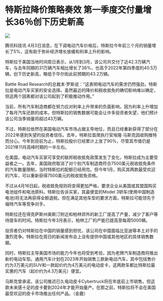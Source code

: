 # 特斯拉降价策略奏效 第一季度交付量增长36％创下历史新高

![](https://inews.gtimg.com/news_bt/OaebJiOAW-H5TWpP_ms0kCpQLmH-o7Udcka4bpIRjGRdAAA/1000)

腾讯科技讯 4月3日消息，在下调电动汽车价格后，特斯拉今年前三个月的销量增长了5%，这有助于弥补经济增长放缓和利率上升的影响。

特斯拉于美国当地时间周日表示，从1月到3月，该公司共交付了近42.3万辆汽车，与去年同期的31万辆汽车相比增长了36%，也高于2022年第四季度的40.5万辆，创下历史新高，略低于华尔街此前预期的43.2万辆。

Battle Road
Research的总裁本·罗斯说：“这表明电动汽车的需求仍然强劲，特斯拉是电动汽车买家的安全选择。虽然最近的降价和税收抵免的确切影响难以确定，但这两个因素都对该公司起到了积极推动作用。”

当前，所有汽车制造商都在努力应对利率上升带来的负面影响，因为利率上升增加了每月汽车还款的成本。但特斯拉的销售数据可能会让许多投资者失望，他们预计该公司当季销量将超过43万辆。

不过，特斯拉依然在美国电动汽车市场占据主导地位，而且已经重新获得了部分在2022年感到失望的投资者信任。去年，特斯拉首席执行官埃隆·马斯克因收购推特而分心。今年到目前为止，特斯拉股价已经累计上涨了90%，尽管其市值仍是2021年11月高峰时期的一半左右。

在美国，电动汽车买家可享受的联邦税收抵免政策发生了变化，特斯拉成为主要受益者之一。去年，美国政府取消了对个别汽车制造商符合7500美元税收抵免条件的汽车数量限制，当时特斯拉的配额已经用完。但今年1月，购买其两款最受欢迎的汽车，可以重新获得7500美元的税收抵免资格。

不过从4月16日起，税收抵免规则将变得更加严格，要求企业从美国或其盟国购买电池组件和电池原料。特斯拉告诉买家，其最便宜的Model
3轿车(使用中国制造电池)将无法再获得全额退税。但在满足其他车型的要求方面，特斯拉可能领先于福特汽车等竞争对手。

特斯拉还在得克萨斯州奥斯汀附近和柏林郊外的新工厂提高了产量，减少了客户等待提车的时间。特斯拉今年3月表示，柏林工厂的产能已提高至每周5000辆。

投资者仍对特斯拉在中国的销量感到担忧，该公司在中国面临比亚迪等本土对手的激烈竞争。特斯拉在周日的新闻发布会上没有提供中国或其他地区的具体销售数据。

同时，特斯拉主导美国市场的能力今年也将受到考验，因为老牌汽车制造商将推出新的电动车型。通用汽车计划在2023年开始销售三款新电动汽车，其中包括售价约为3万美元的SUV和一款起价约为4万美元的电动皮卡，这两款车都比特斯拉最实惠的汽车（起价约为4.3万美元）便宜。

马斯克曾承诺，该公司推迟已久电动皮卡Cybertruck将在年底前上市销售。但这款未来感十足的皮卡要到2024年才能开始量产。在那之前，特斯拉将不会在美国最受欢迎的皮卡市场推出任何产品。（金鹿）

